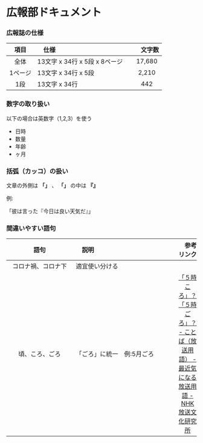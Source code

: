 # 広報部ドキュメント

### 広報誌の仕様

| 項目　|　仕様　|　文字数 |
|:-------:|:---------------------------|:------:|
| 全体    | 13文字 x 34行 x 5段 x 8ページ　| 17,680 |
| 1ページ | 13文字 x 34行 x 5段          | 2,210  |
| 1段     | 13文字 x 34行                | 442   |

### 数字の取り扱い

以下の場合は英数字（1,2,3）を使う

* 日時
* 数量
* 年齢
* ヶ月

### 括弧（カッコ）の扱い

文章の外側は **「」** 、 **「」** の中は **『』**

例:

「彼は言った『今日は良い天気だ』」

### 間違いやすい語句

| 語句　　　　　　　　　|　説明　　　　　　　　　　　　　　　|　参考リンク |
|:-------:|:---------------------------|:------:|
| コロナ禍、コロナ下    | 適宜使い分ける　                  |        |
| 頃、ころ、ごろ       | 「ごろ」に統一　例:5月ごろ          | [「５時ころ」？「５時ごろ」？ - ことば（放送用語） - 最近気になる放送用語 - NHK放送文化研究所](https://www.nhk.or.jp/bunken/summary/kotoba/term/115.html) |



